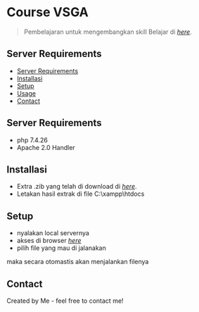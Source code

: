 # Course VSGA
> Pembelajaran untuk mengembangkan skill
> Belajar di [_here_](https://blearning.kominfo.go.id/). <!-- If you have the project hosted somewhere, include the link here. -->

## Server Requirements
* [Server Requirements](#server-requirements)
* [Installasi](#installasi)
* [Setup](#setup)
* [Usage](#usage)
* [Contact](#contact)
<!-- * [License](#license) -->

## Server Requirements
- php 7.4.26
- Apache 2.0 Handler

## Installasi
- Extra .zib yang telah di download di [_here_](https://github.com/apipapt/vsga).
- Letakan hasil extrak di file C:\xampp\htdocs
<!-- You don't have to answer all the questions - just the ones relevant to your project. -->

## Setup
- nyalakan local servernya
- akses di browser [_here_](http://localhost/vsga/)
- pilih file yang mau di jalanakan

maka secara otomastis akan menjalankan filenya

## Contact
Created by Me - feel free to contact me!


<!-- Optional -->
<!-- ## License -->
<!-- This project is open source and available under the [... License](). -->

<!-- You don't have to include all sections - just the one's relevant to your project -->

